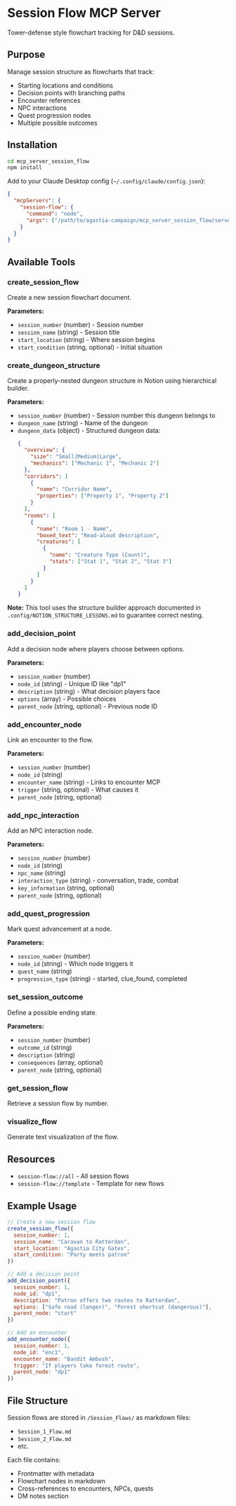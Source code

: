# Session Flow MCP Server

Tower-defense style flowchart tracking for D&D sessions.

## Purpose
Manage session structure as flowcharts that track:
- Starting locations and conditions
- Decision points with branching paths
- Encounter references
- NPC interactions
- Quest progression nodes
- Multiple possible outcomes

## Installation

```bash
cd mcp_server_session_flow
npm install
```

Add to your Claude Desktop config (`~/.config/claude/config.json`):

```json
{
  "mcpServers": {
    "session-flow": {
      "command": "node",
      "args": ["/path/to/agastia-campaign/mcp_server_session_flow/server.js"]
    }
  }
}
```

## Available Tools

### create_session_flow
Create a new session flowchart document.

**Parameters:**
- `session_number` (number) - Session number
- `session_name` (string) - Session title
- `start_location` (string) - Where session begins
- `start_condition` (string, optional) - Initial situation

### create_dungeon_structure
Create a properly-nested dungeon structure in Notion using hierarchical builder.

**Parameters:**
- `session_number` (number) - Session number this dungeon belongs to
- `dungeon_name` (string) - Name of the dungeon
- `dungeon_data` (object) - Structured dungeon data:
  ```json
  {
    "overview": {
      "size": "Small|Medium|Large",
      "mechanics": ["Mechanic 1", "Mechanic 2"]
    },
    "corridors": [
      {
        "name": "Corridor Name",
        "properties": ["Property 1", "Property 2"]
      }
    ],
    "rooms": [
      {
        "name": "Room 1 - Name",
        "boxed_text": "Read-aloud description",
        "creatures": [
          {
            "name": "Creature Type (Count)",
            "stats": ["Stat 1", "Stat 2", "Stat 3"]
          }
        ]
      }
    ]
  }
  ```

**Note:** This tool uses the structure builder approach documented in `.config/NOTION_STRUCTURE_LESSONS.md` to guarantee correct nesting.

### add_decision_point
Add a decision node where players choose between options.

**Parameters:**
- `session_number` (number)
- `node_id` (string) - Unique ID like "dp1"
- `description` (string) - What decision players face
- `options` (array) - Possible choices
- `parent_node` (string, optional) - Previous node ID

### add_encounter_node
Link an encounter to the flow.

**Parameters:**
- `session_number` (number)
- `node_id` (string)
- `encounter_name` (string) - Links to encounter MCP
- `trigger` (string, optional) - What causes it
- `parent_node` (string, optional)

### add_npc_interaction
Add an NPC interaction node.

**Parameters:**
- `session_number` (number)
- `node_id` (string)
- `npc_name` (string)
- `interaction_type` (string) - conversation, trade, combat
- `key_information` (string, optional)
- `parent_node` (string, optional)

### add_quest_progression
Mark quest advancement at a node.

**Parameters:**
- `session_number` (number)
- `node_id` (string) - Which node triggers it
- `quest_name` (string)
- `progression_type` (string) - started, clue_found, completed

### set_session_outcome
Define a possible ending state.

**Parameters:**
- `session_number` (number)
- `outcome_id` (string)
- `description` (string)
- `consequences` (array, optional)
- `parent_node` (string, optional)

### get_session_flow
Retrieve a session flow by number.

### visualize_flow
Generate text visualization of the flow.

## Resources

- `session-flow://all` - All session flows
- `session-flow://template` - Template for new flows

## Example Usage

```javascript
// Create a new session flow
create_session_flow({
  session_number: 1,
  session_name: "Caravan to Ratterdan",
  start_location: "Agastia City Gates",
  start_condition: "Party meets patron"
})

// Add a decision point
add_decision_point({
  session_number: 1,
  node_id: "dp1",
  description: "Patron offers two routes to Ratterdan",
  options: ["Safe road (longer)", "Forest shortcut (dangerous)"],
  parent_node: "start"
})

// Add an encounter
add_encounter_node({
  session_number: 1,
  node_id: "enc1",
  encounter_name: "Bandit Ambush",
  trigger: "If players take forest route",
  parent_node: "dp1"
})
```

## File Structure

Session flows are stored in `/Session_Flows/` as markdown files:
- `Session_1_Flow.md`
- `Session_2_Flow.md`
- etc.

Each file contains:
- Frontmatter with metadata
- Flowchart nodes in markdown
- Cross-references to encounters, NPCs, quests
- DM notes section
